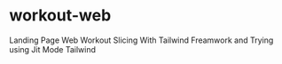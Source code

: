 # workout-web
Landing Page Web Workout Slicing With Tailwind Freamwork and Trying using Jit Mode Tailwind
